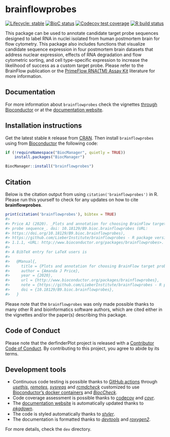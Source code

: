 
<!-- README.md is generated from README.Rmd. Please edit that file -->

# brainflowprobes

<!-- badges: start -->

[![Lifecycle:
stable](https://img.shields.io/badge/lifecycle-stable-brightgreen.svg)](https://www.tidyverse.org/lifecycle/#stable)
[![BioC
status](http://www.bioconductor.org/shields/build/release/bioc/brainflowprobes.svg)](https://bioconductor.org/checkResults/release/bioc-LATEST/brainflowprobes)
[![Codecov test
coverage](https://codecov.io/gh/LieberInstitute/brainflowprobes/branch/master/graph/badge.svg)](https://codecov.io/gh/LieberInstitute/brainflowprobes?branch=master)
[![R build
status](https://github.com/LieberInstitute/brainflowprobes/workflows/R-CMD-check-bioc/badge.svg)](https://github.com/LieberInstitute/brainflowprobes/actions)
<!-- badges: end -->

This package can be used to annotate candidate target probe sequences
designed to label RNA in nuclei isolated from human postmortem brain for
flow cytometry. This package also includes functions that visualize
candidate sequence expression in four postmortem brain datasets that
address nuclear expression, effects of RNA degradation and flow
cytometric sorting, and cell type-specific expression to increase the
likelihood of success as a custom target probe. Please refer to the
BrainFlow publication or the [PrimeFlow RNA(TM) Assay
Kit](https://www.thermofisher.com/order/catalog/product/88-18005-204)
literature for more information.

## Documentation

For more information about `brainflowprobes` check the vignettes
[through Bioconductor](http://bioconductor.org/packages/brainflowprobes)
or at the [documentation
website](http://lieberinstitute.github.io/brainflowprobes).

## Installation instructions

Get the latest stable `R` release from
[CRAN](http://cran.r-project.org/). Then install `brainflowprobes` using
from [Bioconductor](http://bioconductor.org/) the following code:

``` r
if (!requireNamespace("BiocManager", quietly = TRUE))
    install.packages("BiocManager")

BiocManager::install("brainflowprobes")
```

## Citation

Below is the citation output from using `citation('brainflowprobes')` in
R. Please run this yourself to check for any updates on how to cite
**brainflowprobes**.

``` r
print(citation('brainflowprobes'), bibtex = TRUE)
#> 
#> Price AJ (2020). _Plots and annotation for choosing BrainFlow target
#> probe sequence_. doi: 10.18129/B9.bioc.brainflowprobes (URL:
#> https://doi.org/10.18129/B9.bioc.brainflowprobes),
#> https://github.com/LieberInstitute/brainflowprobes - R package version
#> 1.1.1, <URL: http://www.bioconductor.org/packages/brainflowprobes>.
#> 
#> A BibTeX entry for LaTeX users is
#> 
#>   @Manual{,
#>     title = {Plots and annotation for choosing BrainFlow target probe sequence},
#>     author = {Amanda J Price},
#>     year = {2020},
#>     url = {http://www.bioconductor.org/packages/brainflowprobes},
#>     note = {https://github.com/LieberInstitute/brainflowprobes - R package version 1.1.1},
#>     doi = {10.18129/B9.bioc.brainflowprobes},
#>   }
```

Please note that the `brainflowprobes` was only made possible thanks to
many other R and bioinformatics software authors, which are cited either
in the vignettes and/or the paper(s) describing this package.

## Code of Conduct

Please note that the derfinderPlot project is released with a
[Contributor Code of
Conduct](https://contributor-covenant.org/version/2/0/CODE_OF_CONDUCT.html).
By contributing to this project, you agree to abide by its terms.

## Development tools

  - Continuous code testing is possible thanks to [GitHub
    actions](https://www.tidyverse.org/blog/2020/04/usethis-1-6-0/)
    through *[usethis](https://CRAN.R-project.org/package=usethis)*,
    *[remotes](https://CRAN.R-project.org/package=remotes)*,
    *[sysreqs](https://github.com/r-hub/sysreqs)* and
    *[rcmdcheck](https://CRAN.R-project.org/package=rcmdcheck)*
    customized to use [Bioconductor’s docker
    containers](https://www.bioconductor.org/help/docker/) and
    *[BiocCheck](https://bioconductor.org/packages/3.11/BiocCheck)*.
  - Code coverage assessment is possible thanks to
    [codecov](https://codecov.io/gh) and
    *[covr](https://CRAN.R-project.org/package=covr)*.
  - The [documentation
    website](http://lieberinstitute.github.io/brainflowprobes) is
    automatically updated thanks to
    *[pkgdown](https://CRAN.R-project.org/package=pkgdown)*.
  - The code is styled automatically thanks to
    *[styler](https://CRAN.R-project.org/package=styler)*.
  - The documentation is formatted thanks to
    *[devtools](https://CRAN.R-project.org/package=devtools)* and
    *[roxygen2](https://CRAN.R-project.org/package=roxygen2)*.

For more details, check the `dev` directory.
